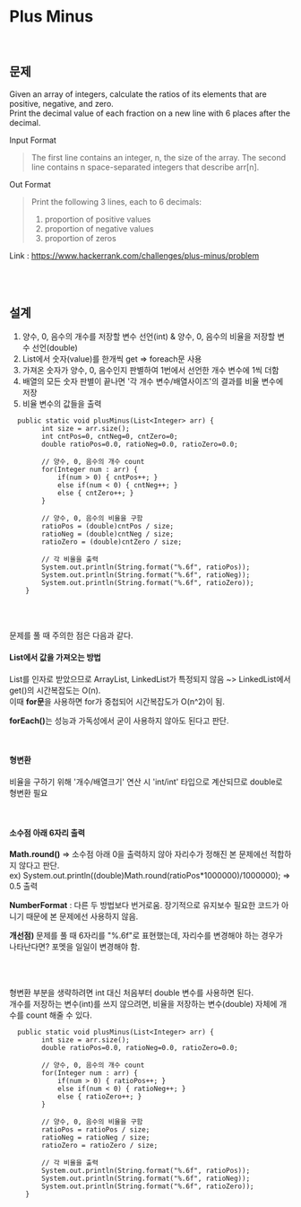 Plus Minus
=============

<br/>

## 문제
Given an array of integers, calculate the ratios of its elements that are positive, negative, and zero. <br/>
Print the decimal value of each fraction on a new line with 6 places after the decimal.

Input Format
> The first line contains an integer, n, the size of the array.
> The second line contains n space-separated integers that describe arr[n].

Out Format
> Print the following 3 lines, each to 6 decimals:
> 1. proportion of positive values
> 2. proportion of negative values
> 3. proportion of zeros

Link : https://www.hackerrank.com/challenges/plus-minus/problem

<br/><br/>

## 설계
1. 양수, 0, 음수의 개수를 저장할 변수 선언(int) & 양수, 0, 음수의 비율을 저장할 변수 선언(double)
2. List에서 숫자(value)를 한개씩 get
   => foreach문 사용
3. 가져온 숫자가 양수, 0, 음수인지 판별하여 1번에서 선언한 개수 변수에 1씩 더함
4. 배열의 모든 숫자 판별이 끝나면 '각 개수 변수/배열사이즈'의 결과를 비율 변수에 저장
5. 비율 변수의 값들을 출력

```
  public static void plusMinus(List<Integer> arr) {
        int size = arr.size();
        int cntPos=0, cntNeg=0, cntZero=0;
        double ratioPos=0.0, ratioNeg=0.0, ratioZero=0.0;
        
        // 양수, 0, 음수의 개수 count
        for(Integer num : arr) {
            if(num > 0) { cntPos++; }
            else if(num < 0) { cntNeg++; } 
            else { cntZero++; }
        }
        
        // 양수, 0, 음수의 비율을 구함
        ratioPos = (double)cntPos / size;
        ratioNeg = (double)cntNeg / size;
        ratioZero = (double)cntZero / size;
        
        // 각 비율을 출력
        System.out.println(String.format("%.6f", ratioPos));
        System.out.println(String.format("%.6f", ratioNeg));
        System.out.println(String.format("%.6f", ratioZero));
    }
```

<br/><br/>

문제를 풀 때 주의한 점은 다음과 같다.

#### List에서 값을 가져오는 방법
List를 인자로 받았으므로 ArrayList, LinkedList가 특정되지 않음 ~> LinkedList에서 get()의 시간복잡도는 O(n). <br/>
이때 <b>for문</b>을 사용하면 for가 중첩되어 시간복잡도가 O(n^2)이 됨. <br/>

<b>forEach()</b>는 성능과 가독성에서 굳이 사용하지 않아도 된다고 판단.

<br/>

#### 형변환
비율을 구하기 위해 '개수/배열크기' 연산 시 'int/int' 타입으로 계산되므로 double로 형변환 필요

<br/>
  
#### 소수점 아래 6자리 출력
<b>Math.round()</b> => 소수점 아래 0을 출력하지 않아 자리수가 정해진 본 문제에선 적합하지 않다고 판단. <br/>
ex) System.out.println((double)Math.round(ratioPos*1000000)/1000000); => 0.5 출력 <br/>

<b>NumberFormat</b> : 다른 두 방법보다 번거로움. 장기적으로 유지보수 필요한 코드가 아니기 때문에 본 문제에선 사용하지 않음. <br/>

<b>개선점)</b> 문제를 풀 때 6자리를 "%.6f"로 표현했는데, 자리수를 변경해야 하는 경우가 나타난다면? 포멧을 일일이 변경해야 함.


<br/><br/>

형변환 부분을 생략하려면 int 대신 처음부터 double 변수를 사용하면 된다. <br/>
개수를 저장하는 변수(int)를 쓰지 않으려면, 비율을 저장하는 변수(double) 자체에 개수를 count 해줄 수 있다.

```
  public static void plusMinus(List<Integer> arr) {
        int size = arr.size();
        double ratioPos=0.0, ratioNeg=0.0, ratioZero=0.0;
        
        // 양수, 0, 음수의 개수 count
        for(Integer num : arr) {
            if(num > 0) { ratioPos++; }
            else if(num < 0) { ratioNeg++; } 
            else { ratioZero++; }
        }
        
        // 양수, 0, 음수의 비율을 구함
        ratioPos = ratioPos / size;
        ratioNeg = ratioNeg / size;
        ratioZero = ratioZero / size;
        
        // 각 비율을 출력
        System.out.println(String.format("%.6f", ratioPos));
        System.out.println(String.format("%.6f", ratioNeg));
        System.out.println(String.format("%.6f", ratioZero));
    }
```
